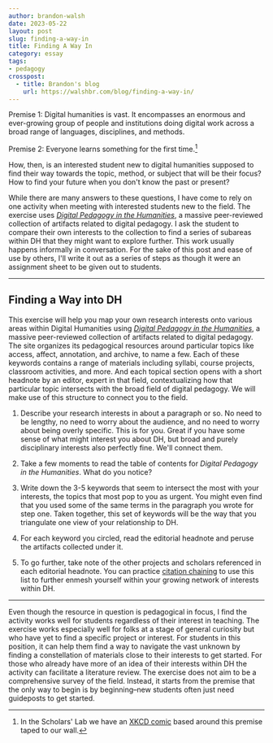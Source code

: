 ```yaml
---
author: brandon-walsh
date: 2023-05-22
layout: post
slug: finding-a-way-in
title: Finding A Way In
category: essay
tags:
- pedagogy
crosspost:
  - title: Brandon's blog
    url: https://walshbr.com/blog/finding-a-way-in/
---
```


Premise 1: Digital humanities is vast. It encompasses an enormous and ever-growing group of people and institutions doing digital work across a broad range of languages, disciplines, and methods.

Premise 2: Everyone learns something for the first time.[^1]

How, then, is an interested student new to digital humanities supposed to find their way towards the topic, method, or subject that will be their focus? How to find your future when you don't know the past or present?

While there are many answers to these questions, I have come to rely on one activity when meeting with interested students new to the field. The exercise uses _[Digital Pedagogy in the Humanities](https://digitalpedagogy.hcommons.org/)_, a massive peer-reviewed collection of artifacts related to digital pedagogy. I ask the student to compare their own interests to the collection to find a series of subareas within DH that they might want to explore further. This work usually happens informally in conversation. For the sake of this post and ease of use by others, I'll write it out as a series of steps as though it were an assignment sheet to be given out to students.

---

## Finding a Way into DH

This exercise will help you map your own research interests onto various areas within Digital Humanities using _[Digital Pedagogy in the Humanities](https://digitalpedagogy.hcommons.org/)_, a massive peer-reviewed collection of artifacts related to digital pedagogy. The site organizes its pedagogical resources around particular topics like access, affect, annotation, and archive, to name a few. Each of these keywords contains a range of materials including syllabi, course projects, classroom activities, and more. And each topical section opens with a short headnote by an editor, expert in that field, contextualizing how that particular topic intersects with the broad field of digital pedagogy. We will make use of this structure to connect you to the field.

1. Describe your research interests in about a paragraph or so. No need to be lengthy, no need to worry about the audience, and no need to worry about being overly specific. This is for you. Great if you have some sense of what might interest you about DH, but broad and purely disciplinary interests also perfectly fine. We'll connect them.

2. Take a few moments to read the table of contents for _Digital Pedagogy in the Humanities_. What do you notice?

3. Write down the 3-5 keywords that seem to intersect the most with your interests, the topics that most pop to you as urgent. You might even find that you used some of the same terms in the paragraph you wrote for step one. Taken together, this set of keywords will be the way that you triangulate one view of your relationship to DH. 

4. For each keyword you circled, read the editorial headnote and peruse the artifacts collected under it. 

5. To go further, take note of the other projects and scholars referenced in each editorial headnote. You can practice [citation chaining](https://researchguides.uoregon.edu/litreview/citation-chaining#:~:text=Citation%20chaining%20is%20the%20process,This%20is%20called%20backward%20chaining.) to use this list to further enmesh yourself within your growing network of interests within DH. 

---

Even though the resource in question is pedagogical in focus, I find the activity works well for students regardless of their interest in teaching. The exercise works especially well for folks at a stage of general curiosity but who have yet to find a specific project or interest. For students in this position, it can help them find a way to navigate the vast unknown by finding a constellation of materials close to their interests to get started. For those who already have more of an idea of their interests within DH the activity can facilitate a literature review. The exercise does not aim to be a comprehensive survey of the field. Instead, it starts from the premise that the only way to begin is by beginning–new students often just need guideposts to get started.

[^1]: In the Scholars' Lab we have an [XKCD comic](https://xkcd.com/1053/) based around this premise taped to our wall.